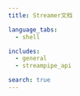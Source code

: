 ```yaml
---
title: Streamer文档

language_tabs:
  - shell

includes:
  - general
  - streampipe_api

search: true
---
```

